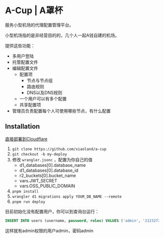 # A-Cup | A罩杯

服务小型机场的代理配置管理平台。

小型机场指的是非经营目的的，几个人一起A钱自建的机场。

提供这些功能：
- 多用户登陆
- 托管配置文件
- 编辑配置文件
  - 配置项
    - 节点与节点组
    - 路由规则
    - DNS以及DNS规则
  - 一个用户可以有多个配置
  - 共享配置项
- 管理员负责配置每个人可使用哪些节点，有什么配置


## Installation

[直接部署到Cloudflare](https://deploy.workers.cloudflare.com/?url=https://github.com/xiaoland/a-cup)

1. `git clone https://github.com/xiaoland/a-cup`
2. `git checkout -b my-deploy`
3. 修改 `wrangler.jsonc` ，配置为你自己的值
   - d1_databases[0].database_name
   - d1_databases[0].database_id
   - r2_buckets[0].bucket_name
   - vars.JWT_SECRET
   - vars.OSS_PUBLIC_DOMAIN
4. `pnpm install`
5. `wrangler d1 migrations apply YOUR_DB_NAME --remote`
6. `pnpm run deploy`

目前初始化没有配置用户，你可以到查询台运行：
```sql
INSERT INTO users (username, password, roles) VALUES ('admin', '21232f297a57a5a743894a0e4a801fc3', '["admin"]');
```

这样就有admin权限的用户admin，密码admin
